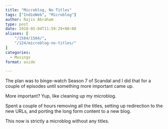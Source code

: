 ```yaml
---
title: "Microblog, No Titles"
tags: ["IndieWeb", "Microblog"]
author: Rajiv Abraham
type: post
date: 2018-05-04T11:59:29+00:00
aliases: [
    "/1584/1584/",
    "/124/microblog-no-titles/"
]
categories:
  - Musings
format: aside

---
```

<p style="text-align: left;">
  The plan was to binge-watch Season 7 of Scandal and I did that for a couple of episodes until something more important came up.
</p>

<p style="text-align: left;">
  More important? Yup, like cleaning up my microblog.
</p>

<p style="text-align: left;">
  Spent a couple of hours removing all the titles, setting up redirection to the new URLs, and porting the long form content to a new blog.
</p>

<p style="text-align: left;">
  This now is strictly a microblog without any titles.
</p>